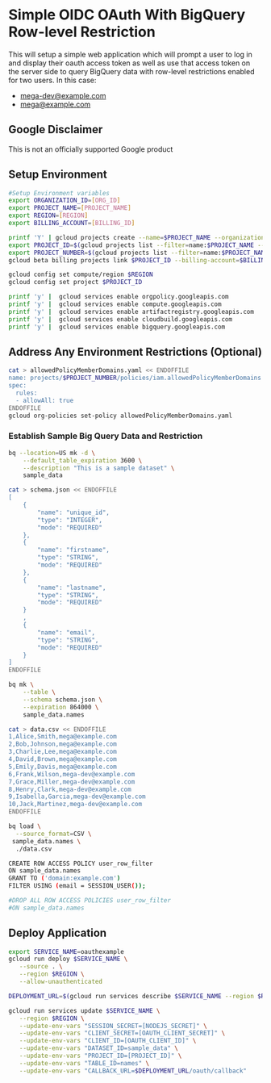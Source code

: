 # Simple OIDC OAuth With BigQuery Row-level Restriction
This will setup a simple web application which will prompt a user to log in and display their oauth access token as well as use that access token on the server side to query BigQuery data with row-level restrictions enabled for two users. In this case:
- mega-dev@example.com
- mega@example.com

## Google Disclaimer
This is not an officially supported Google product

## Setup Environment
```BASH
#Setup Environment variables
export ORGANIZATION_ID=[ORG_ID]
export PROJECT_NAME=[PROJECT_NAME]
export REGION=[REGION]
export BILLING_ACCOUNT=[BILLING_ID]

printf 'Y' | gcloud projects create --name=$PROJECT_NAME --organization=$ORGANIZATION_ID
export PROJECT_ID=$(gcloud projects list --filter=name:$PROJECT_NAME --format 'value(PROJECT_ID)')
export PROJECT_NUMBER=$(gcloud projects list --filter=name:$PROJECT_NAME --format 'value(PROJECT_NUMBER)')
gcloud beta billing projects link $PROJECT_ID --billing-account=$BILLING_ACCOUNT

gcloud config set compute/region $REGION
gcloud config set project $PROJECT_ID

printf 'y' |  gcloud services enable orgpolicy.googleapis.com
printf 'y' |  gcloud services enable compute.googleapis.com 
printf 'y' |  gcloud services enable artifactregistry.googleapis.com
printf 'y' |  gcloud services enable cloudbuild.googleapis.com
printf 'y' |  gcloud services enable bigquery.googleapis.com
```

## Address Any Environment Restrictions (Optional)
```BASH
cat > allowedPolicyMemberDomains.yaml << ENDOFFILE
name: projects/$PROJECT_NUMBER/policies/iam.allowedPolicyMemberDomains
spec:
  rules:
  - allowAll: true
ENDOFFILE
gcloud org-policies set-policy allowedPolicyMemberDomains.yaml
```

### Establish Sample Big Query Data and Restriction
```BASH
bq --location=US mk -d \
    --default_table_expiration 3600 \
    --description "This is a sample dataset" \
    sample_data

cat > schema.json << ENDOFFILE
[
    {
        "name": "unique_id",
        "type": "INTEGER",
        "mode": "REQUIRED"
    },
    {
        "name": "firstname",
        "type": "STRING",
        "mode": "REQUIRED" 
    },
    {
        "name": "lastname",
        "type": "STRING",
        "mode": "REQUIRED"
    }
    ,
    {
        "name": "email",
        "type": "STRING",
        "mode": "REQUIRED"
    } 
]
ENDOFFILE

bq mk \
    --table \
    --schema schema.json \
    --expiration 864000 \
    sample_data.names 

cat > data.csv << ENDOFFILE
1,Alice,Smith,mega@example.com
2,Bob,Johnson,mega@example.com
3,Charlie,Lee,mega@example.com
4,David,Brown,mega@example.com
5,Emily,Davis,mega@example.com
6,Frank,Wilson,mega-dev@example.com
7,Grace,Miller,mega-dev@example.com
8,Henry,Clark,mega-dev@example.com
9,Isabella,Garcia,mega-dev@example.com
10,Jack,Martinez,mega-dev@example.com
ENDOFFILE

bq load \
  --source_format=CSV \
 sample_data.names \
  ./data.csv

CREATE ROW ACCESS POLICY user_row_filter
ON sample_data.names
GRANT TO ('domain:example.com')
FILTER USING (email = SESSION_USER());

#DROP ALL ROW ACCESS POLICIES user_row_filter
#ON sample_data.names
```

## Deploy Application
```BASH
export SERVICE_NAME=oauthexample
gcloud run deploy $SERVICE_NAME \
   --source . \
   --region $REGION \
   --allow-unauthenticated

DEPLOYMENT_URL=$(gcloud run services describe $SERVICE_NAME --region $REGION --format 'value(status.url)')

gcloud run services update $SERVICE_NAME \
   --region $REGION \
   --update-env-vars "SESSION_SECRET=[NODEJS_SECRET]" \
   --update-env-vars "CLIENT_SECRET=[OAUTH_CLIENT_SECRET]" \
   --update-env-vars "CLIENT_ID=[OAUTH_CLIENT_ID]" \
   --update-env-vars "DATASET_ID=sample_data" \
   --update-env-vars "PROJECT_ID=[PROJECT_ID]" \
   --update-env-vars "TABLE_ID=names" \
   --update-env-vars "CALLBACK_URL=$DEPLOYMENT_URL/oauth/callback"
```